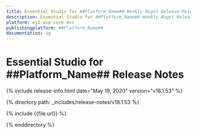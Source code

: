 ```yaml
---
title: Essential Studio for ##Platform_Name## Weekly Nuget Release Release Notes  
description: Essential Studio for ##Platform_Name## Weekly Nuget Release Release Notes  
platform: ej2-asp-core-mvc
publishingplatform: ##Platform_Name##
documentation: ug
---
```


# Essential Studio for  ##Platform_Name##  Release Notes  

{% include release-info.html date="May 19, 2020"   version="v18.1.53"  %} 

{% directory path: _includes/release-notes/v18.1.53 %}

{% include {{file.url}} %}

{% enddirectory %}
